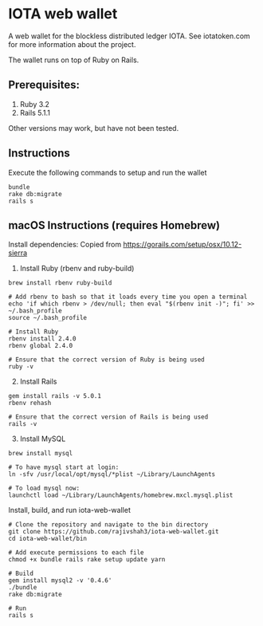 # IOTA web wallet

A web wallet for the blockless distributed ledger IOTA. See iotatoken.com for more information about the project.

The wallet runs on top of Ruby on Rails.

## Prerequisites:
1) Ruby 3.2
2) Rails 5.1.1

Other versions may work, but have not been tested.

## Instructions
Execute the following commands to setup and run the wallet
```
bundle
rake db:migrate 
rails s

```

## macOS Instructions (requires Homebrew)
Install dependencies:
Copied from https://gorails.com/setup/osx/10.12-sierra
1) Install Ruby (rbenv and ruby-build)
```
brew install rbenv ruby-build

# Add rbenv to bash so that it loads every time you open a terminal
echo 'if which rbenv > /dev/null; then eval "$(rbenv init -)"; fi' >> ~/.bash_profile
source ~/.bash_profile

# Install Ruby
rbenv install 2.4.0
rbenv global 2.4.0

# Ensure that the correct version of Ruby is being used
ruby -v
```

2) Install Rails
```
gem install rails -v 5.0.1
rbenv rehash

# Ensure that the correct version of Rails is being used
rails -v
```

3) Install MySQL
```
brew install mysql

# To have mysql start at login:
ln -sfv /usr/local/opt/mysql/*plist ~/Library/LaunchAgents

# To load mysql now:
launchctl load ~/Library/LaunchAgents/homebrew.mxcl.mysql.plist
```

Install, build, and run iota-web-wallet
```
# Clone the repository and navigate to the bin directory
git clone https://github.com/rajivshah3/iota-web-wallet.git
cd iota-web-wallet/bin

# Add execute permissions to each file
chmod +x bundle rails rake setup update yarn

# Build
gem install mysql2 -v '0.4.6'
./bundle
rake db:migrate

# Run
rails s
```




